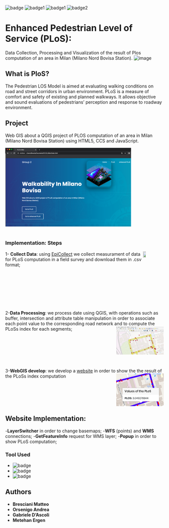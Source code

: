 ![badge](https://img.shields.io/conda/pn/conda-forge/python?color=blue) 
![badge1](https://img.shields.io/badge/-HTML-orange)  ![badge1](https://img.shields.io/badge/-JAVASCRIPT-red) ![badge2](https://img.shields.io/badge/-CSS-green)
#  Enhanced Pedestrian Level of Service (PLoS):
Data Collection, Processing and Visualization of the result of Plos computation of an area in Milan (Milano Nord Bovisa Station). 
![image](https://cleanairasia.org/wp-content/uploads/portal/files/Walkability.JPG)

## What is PloS?
The Pedestrian LOS Model is aimed at evaluating walking conditions on road and street corridors in urban environment.
PLoS is a measure of comfort and safety of existing and planned walkways. It allows objective and sound evaluations of pedestrians’ perception and response to roadway environment.

## Project
Web GIS about a QGIS project of PLOS computation of an area in Milan (Milano Nord Bovisa Station) using HTML5, CCS and JavaScript.

<kbd><img src="img/website.png" width="400" height="250" ></kbd>
<br />
<br />

### Implementation: Steps
<img src="https://five.epicollect.net/images/ec5-intro-collect-data.jpg" width="13%" height="13%"  align="right">

1- **Collect Data**: using [EpiCollect](https://five.epicollect.net) we collect measurament of data for PLoS computation in a field survey and download them in .csv format; 
<br />
<br />
<br />
<br />
<br />
<br />
<br />
<br />
<br />
2-**Data Processing**: we process date using QGIS, with operations such as buffer, intersection and attribute table manipulation in order to associate each point value to the corresponding road network and to compute the PLoSs index for each segments; <img src="img/README.jpeg" width="30%" height="30%"  align="right">
<br />
<br />
<br />
<br />
<br />
<br />
<br />

3-**WebGIS develop**: we develop a [website](https://github.com/bresc19/PLOS_Milan/blob/master/index.html) in order to show the the result of the PLoSs index computation
<img src="img/PLOS.png" width="30%" height="30%"  align="right" >
<br />
<br />
<br />
<br />
<br />
<br />

## Website Implementation:
-**LayerSwitcher** in order to change basemaps;
-**WFS** (points) and **WMS** connections;
-**GetFeatureInfo** request for WMS layer;
-**Popup** in order to show PLoS computation;


### Tool Used
- ![badge](https://img.shields.io/badge/GeoServer-2.15-blue)
- ![badge](https://img.shields.io/badge/QGIS-3.4-green)
- ![badge](https://img.shields.io/badge/OpenLayers-6.1.1-9cf)


## Authors

* **Bresciani Matteo** 
* **Orsenigo Andrea**
* **Gabriele D’Ascoli**
* **Metehan Ergen**
